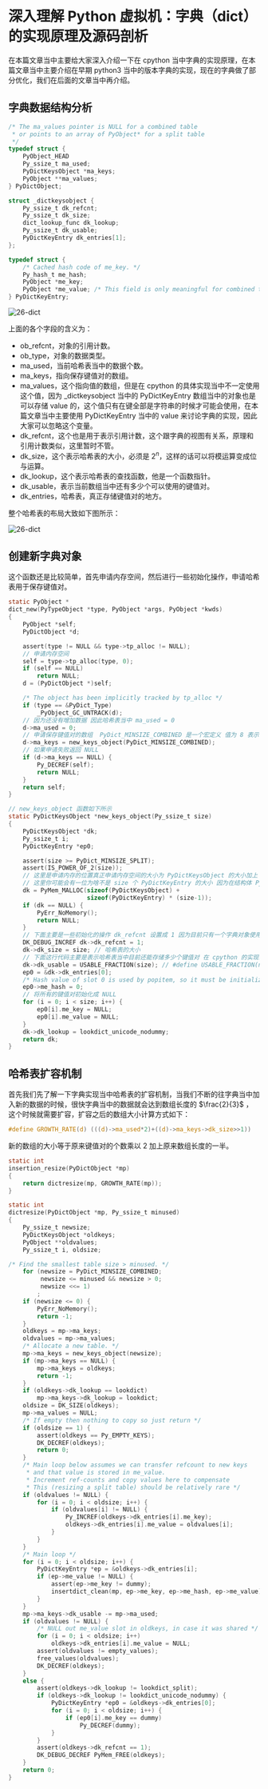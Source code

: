 # 深入理解 Python 虚拟机：字典（dict）的实现原理及源码剖析

在本篇文章当中主要给大家深入介绍一下在 cpython 当中字典的实现原理，在本篇文章当中主要介绍在早期 python3 当中的版本字典的实现，现在的字典做了部分优化，我们在后面的文章当中再介绍。

## 字典数据结构分析

```c
/* The ma_values pointer is NULL for a combined table
 * or points to an array of PyObject* for a split table
 */
typedef struct {
    PyObject_HEAD
    Py_ssize_t ma_used;
    PyDictKeysObject *ma_keys;
    PyObject **ma_values;
} PyDictObject;

struct _dictkeysobject {
    Py_ssize_t dk_refcnt;
    Py_ssize_t dk_size;
    dict_lookup_func dk_lookup;
    Py_ssize_t dk_usable;
    PyDictKeyEntry dk_entries[1];
};

typedef struct {
    /* Cached hash code of me_key. */
    Py_hash_t me_hash;
    PyObject *me_key;
    PyObject *me_value; /* This field is only meaningful for combined tables */
} PyDictKeyEntry;
```

![26-dict](../images/26-dict.png)

上面的各个字段的含义为：

- ob_refcnt，对象的引用计数。
- ob_type，对象的数据类型。
- ma_used，当前哈希表当中的数据个数。
- ma_keys，指向保存键值对的数组。
- ma_values，这个指向值的数组，但是在 cpython 的具体实现当中不一定使用这个值，因为 _dictkeysobject 当中的 PyDictKeyEntry 数组当中的对象也是可以存储 value 的，这个值只有在键全部是字符串的时候才可能会使用，在本篇文章当中主要使用 PyDictKeyEntry 当中的 value 来讨论字典的实现，因此大家可以忽略这个变量。
- dk_refcnt，这个也是用于表示引用计数，这个跟字典的视图有关系，原理和引用计数类似，这里暂时不管。
- dk_size，这个表示哈希表的大小，必须是 $2^n$，这样的话可以将模运算变成位与运算。
- dk_lookup，这个表示哈希表的查找函数，他是一个函数指针。
- dk_usable，表示当前数组当中还有多少个可以使用的键值对。
- dk_entries，哈希表，真正存储键值对的地方。

整个哈希表的布局大致如下图所示：



![26-dict](../images/27-dict.png)

## 创建新字典对象

这个函数还是比较简单，首先申请内存空间，然后进行一些初始化操作，申请哈希表用于保存键值对。

```c
static PyObject *
dict_new(PyTypeObject *type, PyObject *args, PyObject *kwds)
{
    PyObject *self;
    PyDictObject *d;

    assert(type != NULL && type->tp_alloc != NULL);
    // 申请内存空间
    self = type->tp_alloc(type, 0);
    if (self == NULL)
        return NULL;
    d = (PyDictObject *)self;

    /* The object has been implicitly tracked by tp_alloc */
    if (type == &PyDict_Type)
        _PyObject_GC_UNTRACK(d);
    // 因为还没有增加数据 因此哈希表当中 ma_used = 0
    d->ma_used = 0;
    // 申请保存键值对的数组  PyDict_MINSIZE_COMBINED 是一个宏定义 值为 8 表示哈希表数组的最小长度
    d->ma_keys = new_keys_object(PyDict_MINSIZE_COMBINED);
    // 如果申请失败返回 NULL
    if (d->ma_keys == NULL) {
        Py_DECREF(self);
        return NULL;
    }
    return self;
}

// new_keys_object 函数如下所示
static PyDictKeysObject *new_keys_object(Py_ssize_t size)
{
    PyDictKeysObject *dk;
    Py_ssize_t i;
    PyDictKeyEntry *ep0;

    assert(size >= PyDict_MINSIZE_SPLIT);
    assert(IS_POWER_OF_2(size));
    // 这里是申请内存的位置真正申请内存空间的大小为 PyDictKeysObject 的大小加上 size-1 个PyDictKeyEntry的大小
    // 这里你可能会有一位为啥不是 size 个 PyDictKeyEntry 的大小 因为在结构体 PyDictKeysObject 当中已经申请了一个 PyDictKeyEntry 对象了
    dk = PyMem_MALLOC(sizeof(PyDictKeysObject) +
                      sizeof(PyDictKeyEntry) * (size-1));
    if (dk == NULL) {
        PyErr_NoMemory();
        return NULL;
    }
    // 下面主要是一些初始化的操作 dk_refcnt 设置成 1 因为目前只有一个字典对象使用 这个 PyDictKeysObject 对象
    DK_DEBUG_INCREF dk->dk_refcnt = 1;
    dk->dk_size = size; // 哈希表的大小
    // 下面这行代码主要是表示哈希表当中目前还能存储多少个键值对 在 cpython 的实现当中允许有 2/3 的数组空间去存储数据 超过这个数则需要进行扩容
    dk->dk_usable = USABLE_FRACTION(size); // #define USABLE_FRACTION(n) ((((n) << 1)+1)/3)
    ep0 = &dk->dk_entries[0];
    /* Hash value of slot 0 is used by popitem, so it must be initialized */
    ep0->me_hash = 0;
    // 将所有的键值对初始化成 NULL
    for (i = 0; i < size; i++) {
        ep0[i].me_key = NULL;
        ep0[i].me_value = NULL;
    }
    dk->dk_lookup = lookdict_unicode_nodummy;
    return dk;
}
```



## 哈希表扩容机制

首先我们先了解一下字典实现当中哈希表的扩容机制，当我们不断的往字典当中加入新的数据的时候，很快字典当中的数据就会达到数组长度的 $\frac{2}{3}$ ，这个时候就需要扩容，扩容之后的数组大小计算方式如下：

```c
#define GROWTH_RATE(d) (((d)->ma_used*2)+((d)->ma_keys->dk_size>>1))
```

新的数组的大小等于原来键值对的个数乘以 2 加上原来数组长度的一半。

```c
static int
insertion_resize(PyDictObject *mp)
{
    return dictresize(mp, GROWTH_RATE(mp));
}

static int
dictresize(PyDictObject *mp, Py_ssize_t minused)
{
    Py_ssize_t newsize;
    PyDictKeysObject *oldkeys;
    PyObject **oldvalues;
    Py_ssize_t i, oldsize;

/* Find the smallest table size > minused. */
    for (newsize = PyDict_MINSIZE_COMBINED;
         newsize <= minused && newsize > 0;
         newsize <<= 1)
        ;
    if (newsize <= 0) {
        PyErr_NoMemory();
        return -1;
    }
    oldkeys = mp->ma_keys;
    oldvalues = mp->ma_values;
    /* Allocate a new table. */
    mp->ma_keys = new_keys_object(newsize);
    if (mp->ma_keys == NULL) {
        mp->ma_keys = oldkeys;
        return -1;
    }
    if (oldkeys->dk_lookup == lookdict)
        mp->ma_keys->dk_lookup = lookdict;
    oldsize = DK_SIZE(oldkeys);
    mp->ma_values = NULL;
    /* If empty then nothing to copy so just return */
    if (oldsize == 1) {
        assert(oldkeys == Py_EMPTY_KEYS);
        DK_DECREF(oldkeys);
        return 0;
    }
    /* Main loop below assumes we can transfer refcount to new keys
     * and that value is stored in me_value.
     * Increment ref-counts and copy values here to compensate
     * This (resizing a split table) should be relatively rare */
    if (oldvalues != NULL) {
        for (i = 0; i < oldsize; i++) {
            if (oldvalues[i] != NULL) {
                Py_INCREF(oldkeys->dk_entries[i].me_key);
                oldkeys->dk_entries[i].me_value = oldvalues[i];
            }
        }
    }
    /* Main loop */
    for (i = 0; i < oldsize; i++) {
        PyDictKeyEntry *ep = &oldkeys->dk_entries[i];
        if (ep->me_value != NULL) {
            assert(ep->me_key != dummy);
            insertdict_clean(mp, ep->me_key, ep->me_hash, ep->me_value);
        }
    }
    mp->ma_keys->dk_usable -= mp->ma_used;
    if (oldvalues != NULL) {
        /* NULL out me_value slot in oldkeys, in case it was shared */
        for (i = 0; i < oldsize; i++)
            oldkeys->dk_entries[i].me_value = NULL;
        assert(oldvalues != empty_values);
        free_values(oldvalues);
        DK_DECREF(oldkeys);
    }
    else {
        assert(oldkeys->dk_lookup != lookdict_split);
        if (oldkeys->dk_lookup != lookdict_unicode_nodummy) {
            PyDictKeyEntry *ep0 = &oldkeys->dk_entries[0];
            for (i = 0; i < oldsize; i++) {
                if (ep0[i].me_key == dummy)
                    Py_DECREF(dummy);
            }
        }
        assert(oldkeys->dk_refcnt == 1);
        DK_DEBUG_DECREF PyMem_FREE(oldkeys);
    }
    return 0;
}
```

